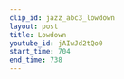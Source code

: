 ```yaml
---
clip_id: jazz_abc3_lowdown
layout: post
title: Lowdown
youtube_id: jAIwJd2tQo0
start_time: 704
end_time: 738
---
```


